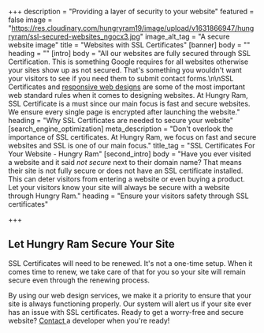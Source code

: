 +++
description = "Providing a layer of security to your website"
featured = false
image = "https://res.cloudinary.com/hungryram19/image/upload/v1631866947/hungryram/ssl-secured-websites_ngocx3.jpg"
image_alt_tag = "A secure website image"
title = "Websites with SSL Certificates"
[banner]
body = ""
heading = ""
[intro]
body = "All our websites are fully secured through SSL Certification. This is something Google requires for all websites otherwise your sites show up as not secured. That's something you wouldn't want your visitors to see if you need them to submit contact forms.\n\nSSL Certificates and [responsive web designs](/services/responsive-web-design/) are some of the most important web standard rules when it comes to designing websites. At Hungry Ram, SSL Certificate is a must since our main focus is fast and secure websites. We ensure every single page is encrypted after launching the website."
heading = "Why SSL Certificates are needed to secure your website"
[search_engine_optimization]
meta_description = "Don't overlook the importance of SSL certificates. At Hungry Ram, we focus on fast and secure websites and SSL is one of our main focus."
title_tag = "SSL Certificates For Your Website - Hungry Ram"
[second_intro]
body = "Have you ever visited a website and it said _not secure_ next to their domain name? That means their site is not fully secure or does not have an SSL certificate installed. This can deter visitors from entering a website or even buying a product. Let your visitors know your site will always be secure with a website through Hungry Ram."
heading = "Ensure your visitors safety through SSL certificates"

+++
## Let Hungry Ram Secure Your Site

SSL Certificates will need to be renewed. It's not a one-time setup. When it comes time to renew, we take care of that for you so your site will remain secure even through the renewing process.

By using our web design services, we make it a priority to ensure that your site is always functioning properly. Our system will alert us if your site ever has an issue with SSL certificates. Ready to get a worry-free and secure website? [Contact ](/contact)a developer when you're ready!